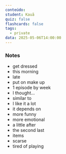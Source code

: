 ```yaml
---
conteúdo:
student: Kauã
quiz: false
flashcards: false
tags:
  - private
data: 2025-05-06T14:00:00
---
```

### Notes
- get dressed
- this morning
- late
- put on make up
- 1 episode by week
- I thought...
- similar to 
- I like it a lot
- it depends on 
- more funny 
- more emotional
- a little after
- the second last
- items
- scarse
- tired of playing